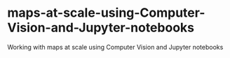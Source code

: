 # maps-at-scale-using-Computer-Vision-and-Jupyter-notebooks
Working with maps at scale using Computer Vision and Jupyter notebooks
